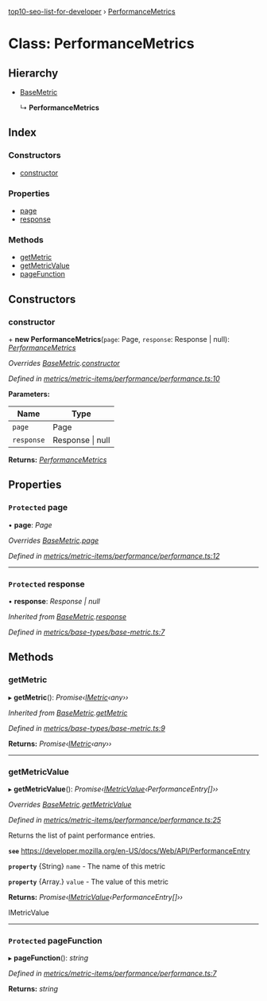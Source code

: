 [top10-seo-list-for-developer](../README.md) › [PerformanceMetrics](performancemetrics.md)

# Class: PerformanceMetrics

## Hierarchy

* [BaseMetric](basemetric.md)

  ↳ **PerformanceMetrics**

## Index

### Constructors

* [constructor](performancemetrics.md#constructor)

### Properties

* [page](performancemetrics.md#protected-page)
* [response](performancemetrics.md#protected-response)

### Methods

* [getMetric](performancemetrics.md#getmetric)
* [getMetricValue](performancemetrics.md#getmetricvalue)
* [pageFunction](performancemetrics.md#protected-pagefunction)

## Constructors

###  constructor

\+ **new PerformanceMetrics**(`page`: Page, `response`: Response | null): *[PerformanceMetrics](performancemetrics.md)*

*Overrides [BaseMetric](basemetric.md).[constructor](basemetric.md#constructor)*

*Defined in [metrics/metric-items/performance/performance.ts:10](https://github.com/deepcrawl/top10-seo-list-for-developer/blob/a94cda7/src/metrics/metric-items/performance/performance.ts#L10)*

**Parameters:**

Name | Type |
------ | ------ |
`page` | Page |
`response` | Response &#124; null |

**Returns:** *[PerformanceMetrics](performancemetrics.md)*

## Properties

### `Protected` page

• **page**: *Page*

*Overrides [BaseMetric](basemetric.md).[page](basemetric.md#protected-page)*

*Defined in [metrics/metric-items/performance/performance.ts:12](https://github.com/deepcrawl/top10-seo-list-for-developer/blob/a94cda7/src/metrics/metric-items/performance/performance.ts#L12)*

___

### `Protected` response

• **response**: *Response | null*

*Inherited from [BaseMetric](basemetric.md).[response](basemetric.md#protected-response)*

*Defined in [metrics/base-types/base-metric.ts:7](https://github.com/deepcrawl/top10-seo-list-for-developer/blob/a94cda7/src/metrics/base-types/base-metric.ts#L7)*

## Methods

###  getMetric

▸ **getMetric**(): *Promise‹[IMetric](../interfaces/imetric.md)‹any››*

*Inherited from [BaseMetric](basemetric.md).[getMetric](basemetric.md#getmetric)*

*Defined in [metrics/base-types/base-metric.ts:9](https://github.com/deepcrawl/top10-seo-list-for-developer/blob/a94cda7/src/metrics/base-types/base-metric.ts#L9)*

**Returns:** *Promise‹[IMetric](../interfaces/imetric.md)‹any››*

___

###  getMetricValue

▸ **getMetricValue**(): *Promise‹[IMetricValue](../interfaces/imetricvalue.md)‹PerformanceEntry[]››*

*Overrides [BaseMetric](basemetric.md).[getMetricValue](basemetric.md#abstract-getmetricvalue)*

*Defined in [metrics/metric-items/performance/performance.ts:25](https://github.com/deepcrawl/top10-seo-list-for-developer/blob/a94cda7/src/metrics/metric-items/performance/performance.ts#L25)*

Returns the list of paint performance entries.

**`see`** https://developer.mozilla.org/en-US/docs/Web/API/PerformanceEntry

**`property`** {String} `name` - The name of this metric

**`property`** {Array.<PerformanceEntry>} `value` - The value of this metric

**Returns:** *Promise‹[IMetricValue](../interfaces/imetricvalue.md)‹PerformanceEntry[]››*

IMetricValue

___

### `Protected` pageFunction

▸ **pageFunction**(): *string*

*Defined in [metrics/metric-items/performance/performance.ts:7](https://github.com/deepcrawl/top10-seo-list-for-developer/blob/a94cda7/src/metrics/metric-items/performance/performance.ts#L7)*

**Returns:** *string*
